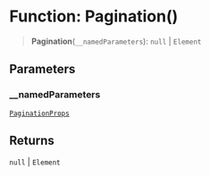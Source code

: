 # Function: Pagination()

> **Pagination**(`__namedParameters`): `null` \| `Element`

## Parameters

### \_\_namedParameters

[`PaginationProps`](../interfaces/PaginationProps.md)

## Returns

`null` \| `Element`
